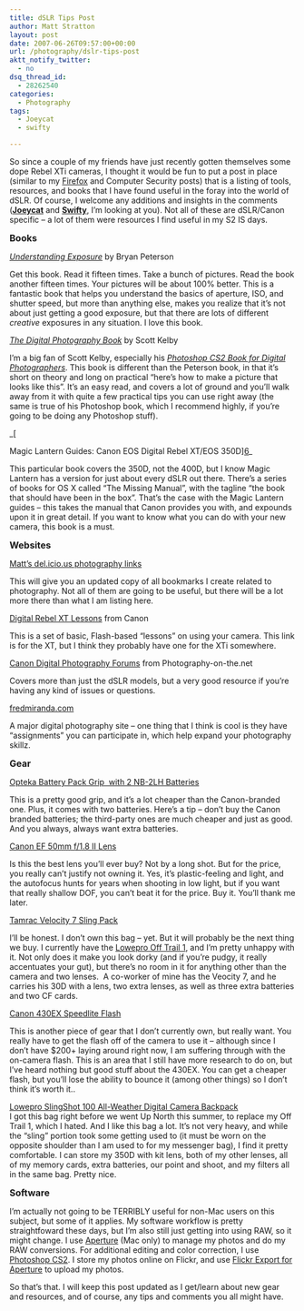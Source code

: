 ```yaml
---
title: dSLR Tips Post
author: Matt Stratton
layout: post
date: 2007-06-26T09:57:00+00:00
url: /photography/dslr-tips-post
aktt_notify_twitter:
  - no
dsq_thread_id:
  - 28262540
categories:
  - Photography
tags:
  - Joeycat
  - swifty

---
```

So since a couple of my friends have just recently gotten themselves some dope Rebel XTi cameras, I thought it would be fun to put a post in place (similar to my [Firefox][1] and Computer Security posts) that is a listing of tools, resources, and books that I have found useful in the foray into the world of dSLR. Of course, I welcome any additions and insights in the comments ([**Joeycat**][2] and [**Swifty**][3], I&#8217;m looking at you). Not all of these are dSLR/Canon specific &#8211; a lot of them were resources I find useful in my S2 IS days.

<span style="font-size: medium;"><strong>Books</strong></span>
  
<a href="https://www.amazon.com/Understanding-Exposure-Photographs-Digital-Updated/dp/0817463003%3FSubscriptionId%3D02E5W5871AJF7PMMMS82%26tag%3Dstraigeyefort-20%26linkCode%3Dxm2%26camp%3D2025%26creative%3D165953%26creativeASIN%3D0817463003" target="_blank"><em>Understanding Exposure</em></a> by Bryan Peterson
  
Get this book. Read it fifteen times. Take a bunch of pictures. Read the book another fifteen times. Your pictures will be about 100% better. This is a fantastic book that helps you understand the basics of aperture, ISO, and shutter speed, but more than anything else, makes you realize that it&#8217;s not about just getting a good exposure, but that there are lots of different _creative_ exposures in any situation. I love this book.

[_The Digital Photography Book_][4] by Scott Kelby
  
I&#8217;m a big fan of Scott Kelby, especially his [_Photoshop CS2 Book for Digital Photographers_][5]. This book is different than the Peterson book, in that it&#8217;s short on theory and long on practical &#8220;here&#8217;s how to make a picture that looks like this&#8221;. It&#8217;s an easy read, and covers a lot of ground and you&#8217;ll walk away from it with quite a few practical tips you can use right away (the same is true of his Photoshop book, which I recommend highly, if you&#8217;re going to be doing any Photoshop stuff).
  
_[
  
Magic Lantern Guides: Canon EOS Digital Rebel XT/EOS 350D][6]_
  
This particular book covers the 350D, not the 400D, but I know Magic Lantern has a version for just about every dSLR out there. There&#8217;s a series of books for OS X called &#8220;The Missing Manual&#8221;, with the tagline &#8220;the book that should have been in the box&#8221;. That&#8217;s the case with the Magic Lantern guides &#8211; this takes the manual that Canon provides you with, and expounds upon it in great detail. If you want to know what you can do with your new camera, this book is a must.

<span style="font-size: medium;"><strong>Websites</strong></span>
  
[Matt&#8217;s del.icio.us photography links][7]
  
This will give you an updated copy of all bookmarks I create related to photography. Not all of them are going to be useful, but there will be a lot more there than what I am listing here.

[Digital Rebel XT Lessons][8] from Canon
  
This is a set of basic, Flash-based &#8220;lessons&#8221; on using your camera. This link is for the XT, but I think they probably have one for the XTi somewhere.

[Canon Digital Photography Forums][9] from Photography-on-the.net
  
Covers more than just the dSLR models, but a very good resource if you&#8217;re having any kind of issues or questions.

[fredmiranda.com][10]
  
A major digital photography site &#8211; one thing that I think is cool is they have &#8220;assignments&#8221; you can participate in, which help expand your photography skillz.

<span style="font-size: medium;"><strong>Gear</strong></span>
  
<a href="https://www.amazon.com/Opteka-Battery-Vertical-Shutter-Batteries/dp/B001HK4LWA%3FSubscriptionId%3D02E5W5871AJF7PMMMS82%26tag%3Dstraigeyefort-20%26linkCode%3Dxm2%26camp%3D2025%26creative%3D165953%26creativeASIN%3DB001HK4LWA" target="_blank">Opteka Battery Pack Grip  with 2 NB-2LH Batteries</a>
  
This is a pretty good grip, and it&#8217;s a lot cheaper than the Canon-branded one. Plus, it comes with two batteries. Here&#8217;s a tip &#8211; don&#8217;t buy the Canon branded batteries; the third-party ones are much cheaper and just as good. And you always, always want extra batteries.

<a href="https://www.amazon.com/Canon-50mm-1-8-Camera-Lens/dp/B00007E7JU%3FSubscriptionId%3D02E5W5871AJF7PMMMS82%26tag%3Dstraigeyefort-20%26linkCode%3Dxm2%26camp%3D2025%26creative%3D165953%26creativeASIN%3DB00007E7JU" target="_blank">Canon EF 50mm f/1.8 II Lens</a>
  
Is this the best lens you&#8217;ll ever buy? Not by a long shot. But for the price, you really can&#8217;t justify not owning it. Yes, it&#8217;s plastic-feeling and light, and the autofocus hunts for years when shooting in low light, but if you want that really shallow DOF, you can&#8217;t beat it for the price. Buy it. You&#8217;ll thank me later.

[Tamrac Velocity 7 Sling Pack][11]
  
I&#8217;ll be honest. I don&#8217;t own this bag &#8211; yet. But it will probably be the next thing we buy. I currently have the [Lowepro Off Trail 1][12], and I&#8217;m pretty unhappy with it. Not only does it make you look dorky (and if you&#8217;re pudgy, it really accentuates your gut), but there&#8217;s no room in it for anything other than the camera and two lenses.  A co-worker of mine has the Veocity 7, and he carries his 30D with a lens, two extra lenses, as well as three extra batteries and two CF cards.

[Canon 430EX Speedlite Flash][13]
  
This is another piece of gear that I don&#8217;t currently own, but really want. You really have to get the flash off of the camera to use it &#8211; although since I don&#8217;t have $200+ laying around right now, I am suffering through with the on-camera flash. This is an area that I still have more research to do on, but I&#8217;ve heard nothing but good stuff about the 430EX. You can get a cheaper flash, but you&#8217;ll lose the ability to bounce it (among other things) so I don&#8217;t think it&#8217;s worth it..

<span class="sans"><a href="https://www.amazon.com/gp/product/B000BAX50G/104-5106653-1652764">Lowepro SlingShot 100 All-Weather Digital Camera Backpack</a><br /> I got this bag right before we went Up North this summer, to replace my Off Trail 1, which I hated. And I like this bag a lot. It&#8217;s not very heavy, and while the &#8220;sling&#8221; portion took some getting used to (it must be worn on the opposite shoulder than I am used to for my messenger bag), I find it pretty comfortable. I can store my 350D with kit lens, both of my other lenses, all of my memory cards, extra batteries, our point and shoot, and my filters all in the same bag. Pretty nice.<br /> </span>
  
<span style="font-size: medium;"><strong>Software</strong></span>
  
I&#8217;m actually not going to be TERRIBLY useful for non-Mac users on this subject, but some of it applies. My software workflow is pretty straightfoward these days, but I&#8217;m also still just getting into using RAW, so it might change. I use [Aperture][14] (Mac only) to manage my photos and do my RAW conversions. For additional editing and color correction, I use [Photoshop CS2][15]. I store my photos online on Flickr, and use [Flickr Export for Aperture][16] to upload my photos.

So that&#8217;s that. I will keep this post updated as I get/learn about new gear and resources, and of course, any tips and comments you all might have.

 [1]: /2004/11/28/helpful-firefox-install-action/
 [2]: https://jodiemim.livejournal.com/
 [3]: https://swifty0682.livejournal.com/
 [4]: https://www.amazon.com/Digital-Photography-Book-Scott-Kelby/dp/032147404X%3FSubscriptionId%3D02E5W5871AJF7PMMMS82%26tag%3Dstraigeyefort-20%26linkCode%3Dxm2%26camp%3D2025%26creative%3D165953%26creativeASIN%3D032147404X
 [5]: https://www.amazon.com/Photoshop-Digital-Photographers-Voices-Matter/dp/0321330625/
 [6]: https://www.amazon.com/Magic-Lantern-Guides-Digital-Photography/dp/157990761X%3FSubscriptionId%3D02E5W5871AJF7PMMMS82%26tag%3Dstraigeyefort-20%26linkCode%3Dxm2%26camp%3D2025%26creative%3D165953%26creativeASIN%3D157990761X
 [7]: https://del.icio.us/mattstratton/photography
 [8]: https://www.usa.canon.com/content/rebelxt_tutorial/rebelxtlessons.htm
 [9]: https://photography-on-the.net/forum/index.php
 [10]: https://www.fredmiranda.com/
 [11]: https://www.tamrac.com/5747.htm
 [12]: https://www.ebags.com/lowepro/off_trail_1/product_detail/index.cfm?modelid=3327
 [13]: https://www.amazon.com/Canon-430EX-Speedlite-Flash-Cameras/dp/B000AO3L84/
 [14]: https://www.apple.com/aperture/
 [15]: https://www.adobe.com/products/photoshop/photoshop/
 [16]: https://connectedflow.com/flickrexport/aperture/